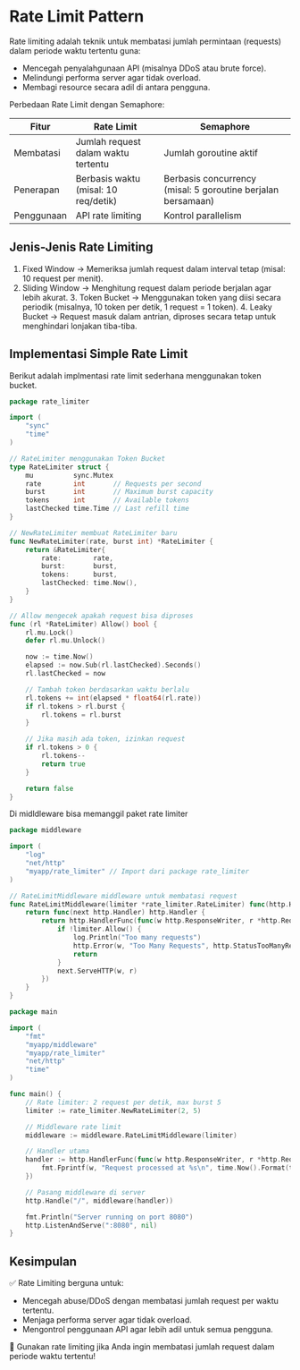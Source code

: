 # Rate Limit Pattern

Rate limiting adalah teknik untuk membatasi jumlah permintaan (requests) dalam periode waktu tertentu guna:
- Mencegah penyalahgunaan API (misalnya DDoS atau brute force).
- Melindungi performa server agar tidak overload.
- Membagi resource secara adil di antara pengguna.

Perbedaan Rate Limit dengan Semaphore:

| Fitur      | Rate Limit 							| Semaphore 													|
| ---------- | ------------------------------------ | ------------------------------------------------------------- |
| Membatasi  | Jumlah request dalam waktu tertentu 	| Jumlah goroutine aktif 										|
| Penerapan  | Berbasis waktu (misal: 10 req/detik) | Berbasis concurrency (misal: 5 goroutine berjalan bersamaan) 	|
| Penggunaan | API rate limiting 					| Kontrol parallelism 											|

## Jenis-Jenis Rate Limiting

1. Fixed Window → Memeriksa jumlah request dalam interval tetap (misal: 10 request per menit).
2. Sliding Window → Menghitung request dalam periode berjalan agar lebih akurat.
3️. Token Bucket → Menggunakan token yang diisi secara periodik (misalnya, 10 token per detik, 1 request = 1 token).
4️. Leaky Bucket → Request masuk dalam antrian, diproses secara tetap untuk menghindari lonjakan tiba-tiba.

## Implementasi Simple Rate Limit
Berikut adalah implmentasi rate limit sederhana menggunakan token bucket.

```go
package rate_limiter

import (
	"sync"
	"time"
)

// RateLimiter menggunakan Token Bucket
type RateLimiter struct {
	mu          sync.Mutex
	rate        int       // Requests per second
	burst       int       // Maximum burst capacity
	tokens      int       // Available tokens
	lastChecked time.Time // Last refill time
}

// NewRateLimiter membuat RateLimiter baru
func NewRateLimiter(rate, burst int) *RateLimiter {
	return &RateLimiter{
		rate:        rate,
		burst:       burst,
		tokens:      burst,
		lastChecked: time.Now(),
	}
}

// Allow mengecek apakah request bisa diproses
func (rl *RateLimiter) Allow() bool {
	rl.mu.Lock()
	defer rl.mu.Unlock()

	now := time.Now()
	elapsed := now.Sub(rl.lastChecked).Seconds()
	rl.lastChecked = now

	// Tambah token berdasarkan waktu berlalu
	rl.tokens += int(elapsed * float64(rl.rate))
	if rl.tokens > rl.burst {
		rl.tokens = rl.burst
	}

	// Jika masih ada token, izinkan request
	if rl.tokens > 0 {
		rl.tokens--
		return true
	}

	return false
}
```

Di midldleware bisa memanggil paket rate limiter

```go
package middleware

import (
	"log"
	"net/http"
	"myapp/rate_limiter" // Import dari package rate_limiter
)

// RateLimitMiddleware middleware untuk membatasi request
func RateLimitMiddleware(limiter *rate_limiter.RateLimiter) func(http.Handler) http.Handler {
	return func(next http.Handler) http.Handler {
		return http.HandlerFunc(func(w http.ResponseWriter, r *http.Request) {
			if !limiter.Allow() {
				log.Println("Too many requests")
				http.Error(w, "Too Many Requests", http.StatusTooManyRequests)
				return
			}
			next.ServeHTTP(w, r)
		})
	}
}
```

```go
package main

import (
	"fmt"
	"myapp/middleware"
	"myapp/rate_limiter"
	"net/http"
	"time"
)

func main() {
	// Rate limiter: 2 request per detik, max burst 5
	limiter := rate_limiter.NewRateLimiter(2, 5)

	// Middleware rate limit
	middleware := middleware.RateLimitMiddleware(limiter)

	// Handler utama
	handler := http.HandlerFunc(func(w http.ResponseWriter, r *http.Request) {
		fmt.Fprintf(w, "Request processed at %s\n", time.Now().Format(time.RFC3339))
	})

	// Pasang middleware di server
	http.Handle("/", middleware(handler))

	fmt.Println("Server running on port 8080")
	http.ListenAndServe(":8080", nil)
}
```

## Kesimpulan

✅ Rate Limiting berguna untuk:

- Mencegah abuse/DDoS dengan membatasi jumlah request per waktu tertentu.
- Menjaga performa server agar tidak overload.
- Mengontrol penggunaan API agar lebih adil untuk semua pengguna.

🚀 Gunakan rate limiting jika Anda ingin membatasi jumlah request dalam periode waktu tertentu!